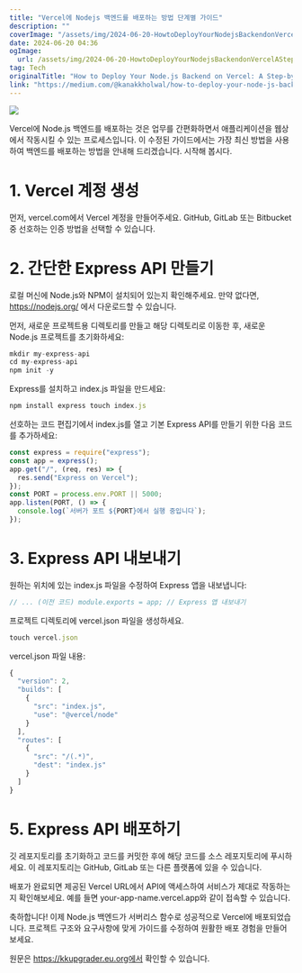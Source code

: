 ```yaml
---
title: "Vercel에 Nodejs 백엔드를 배포하는 방법 단계별 가이드"
description: ""
coverImage: "/assets/img/2024-06-20-HowtoDeployYourNodejsBackendonVercelAStep-by-StepGuide_0.png"
date: 2024-06-20 04:36
ogImage: 
  url: /assets/img/2024-06-20-HowtoDeployYourNodejsBackendonVercelAStep-by-StepGuide_0.png
tag: Tech
originalTitle: "How to Deploy Your Node.js Backend on Vercel: A Step-by-Step Guide"
link: "https://medium.com/@kanakkholwal/how-to-deploy-your-node-js-backend-on-vercel-a-step-by-step-guide-21796db74601"
---
```



<img src="/assets/img/2024-06-20-HowtoDeployYourNodejsBackendonVercelAStep-by-StepGuide_0.png" />

Vercel에 Node.js 백엔드를 배포하는 것은 업무를 간편화하면서 애플리케이션을 웹상에서 작동시킬 수 있는 프로세스입니다. 이 수정된 가이드에서는 가장 최신 방법을 사용하여 백엔드를 배포하는 방법을 안내해 드리겠습니다. 시작해 봅시다.

# 1. Vercel 계정 생성

먼저, vercel.com에서 Vercel 계정을 만들어주세요. GitHub, GitLab 또는 Bitbucket 중 선호하는 인증 방법을 선택할 수 있습니다.

<div class="content-ad"></div>

# 2. 간단한 Express API 만들기

로컬 머신에 Node.js와 NPM이 설치되어 있는지 확인해주세요. 만약 없다면, https://nodejs.org/ 에서 다운로드할 수 있습니다.

먼저, 새로운 프로젝트용 디렉토리를 만들고 해당 디렉토리로 이동한 후, 새로운 Node.js 프로젝트를 초기화하세요:

```js
mkdir my-express-api
cd my-express-api
npm init -y
```

<div class="content-ad"></div>

Express를 설치하고 index.js 파일을 만드세요:

```js
npm install express touch index.js
```

선호하는 코드 편집기에서 index.js를 열고 기본 Express API를 만들기 위한 다음 코드를 추가하세요:

```js
const express = require("express");
const app = express();
app.get("/", (req, res) => {
  res.send("Express on Vercel");
});
const PORT = process.env.PORT || 5000;
app.listen(PORT, () => {
  console.log(`서버가 포트 ${PORT}에서 실행 중입니다`);
});
```

<div class="content-ad"></div>

# 3. Express API 내보내기

원하는 위치에 있는 index.js 파일을 수정하여 Express 앱을 내보냅니다:

```js
// ... (이전 코드) module.exports = app; // Express 앱 내보내기
```

프로젝트 디렉토리에 vercel.json 파일을 생성하세요.

<div class="content-ad"></div>

```js
touch vercel.json
```

vercel.json 파일 내용:

```js
{
  "version": 2,
  "builds": [
    {
      "src": "index.js",
      "use": "@vercel/node"
    }
  ],
  "routes": [
    {
      "src": "/(.*)",
      "dest": "index.js"
    }
  ]
}
```

# 5. Express API 배포하기

<div class="content-ad"></div>

깃 레포지토리를 초기화하고 코드를 커밋한 후에 해당 코드를 소스 레포지토리에 푸시하세요. 이 레포지토리는 GitHub, GitLab 또는 다른 플랫폼에 있을 수 있습니다.

배포가 완료되면 제공된 Vercel URL에서 API에 액세스하여 서비스가 제대로 작동하는지 확인해보세요. 예를 들면 your-app-name.vercel.app와 같이 접속할 수 있습니다.

축하합니다! 이제 Node.js 백엔드가 서버리스 함수로 성공적으로 Vercel에 배포되었습니다. 프로젝트 구조와 요구사항에 맞게 가이드를 수정하여 원활한 배포 경험을 만들어보세요.

원문은 https://kkupgrader.eu.org에서 확인할 수 있습니다.